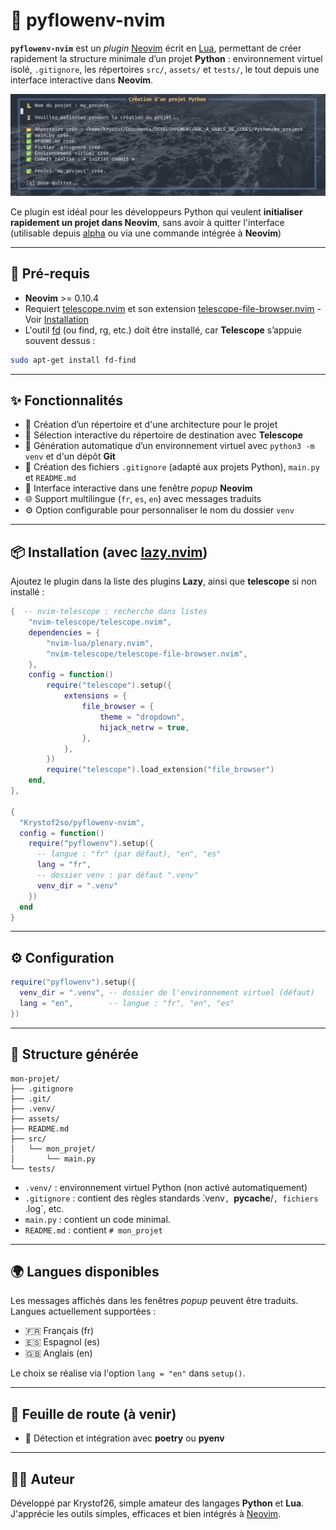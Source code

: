 # 🐍 pyflowenv-nvim

**`pyflowenv-nvim`** est un *plugin* [Neovim](https://neovim.io/) écrit en [Lua](https://www.lua.org/), permettant de créer rapidement la structure minimale d’un projet **Python** : environnement virtuel isolé, `.gitignore`, les répertoires `src/`, `assets/` et `tests/`, le tout depuis une interface interactive dans **Neovim**.

![demo](./assets/screenshot.png)

Ce plugin est idéal pour les développeurs Python qui veulent **initialiser rapidement un projet dans Neovim**, sans avoir à quitter l'interface (utilisable depuis [alpha](https://github.com/goolord/alpha-nvim) ou via une commande intégrée à **Neovim**)

---

## 🔗 Pré-requis

- **Neovim** >= 0.10.4
- Requiert [telescope.nvim](https://github.com/nvim-telescope/telescope.nvim) et son extension [telescope-file-browser.nvim](https://github.com/nvim-telescope/telescope-file-browser.nvim) - Voir [Installation](https://github.com/Krystof2so/pyflowenv-nvim?tab=readme-ov-file#-installation-with-lazynvim)
- L'outil [fd](https://github.com/sharkdp/fd) (ou find, rg, etc.) doit être installé, car **Telescope** s’appuie souvent dessus :
```bash
sudo apt-get install fd-find
```

---


## ✨ Fonctionnalités

- 📁 Création d’un répertoire et d'une architecture pour le projet
- 📂 Sélection interactive du répertoire de destination avec **Telescope**
- 🐍 Génération automatique d’un environnement virtuel avec `python3 -m venv` et d'un dépôt **Git**
- 🧾 Création des fichiers `.gitignore` (adapté aux projets Python), `main.py` et `README.md`
- 💬 Interface interactive dans une fenêtre *popup* **Neovim**
- 🌐 Support multilingue (`fr`, `es`, `en`) avec messages traduits
- ⚙️ Option configurable pour personnaliser le nom du dossier `venv`

---

## 📦 Installation (avec [lazy.nvim](https://github.com/folke/lazy.nvim))

Ajoutez le plugin dans la liste des plugins **Lazy**, ainsi que **telescope** si non installé :

```lua
{  -- nvim-telescope : recherche dans listes
    "nvim-telescope/telescope.nvim",
    dependencies = {
        "nvim-lua/plenary.nvim",
        "nvim-telescope/telescope-file-browser.nvim",
    },
    config = function()
        require("telescope").setup({
            extensions = {
                file_browser = {
                    theme = "dropdown",
                    hijack_netrw = true,
                },
            },
        })
        require("telescope").load_extension("file_browser")
    end,
},   

{
  "Krystof2so/pyflowenv-nvim",
  config = function()
    require("pyflowenv").setup({
      -- langue : "fr" (par défaut), "en", "es"
      lang = "fr",
      -- dossier venv : par défaut ".venv"
      venv_dir = ".venv"
    })
  end
}
```
---

## ⚙️ Configuration

```lua
require("pyflowenv").setup({
  venv_dir = ".venv", -- dossier de l'environnement virtuel (défaut)
  lang = "en",        -- langue : "fr", "en", "es"
})
```
---

## 📂 Structure générée

```
mon-projet/
├── .gitignore
├── .git/
├── .venv/
├── assets/
├── README.md
├── src/
│   └── mon_projet/
│       └── main.py
└── tests/
```

- `.venv/` : environnement virtuel Python (non activé automatiquement)
- `.gitignore` : contient des règles standards ̀.venv`, `__pycache__/`, fichiers `.log`, etc.
- `main.py` : contient un code minimal.
- `README.md` : contient `# mon_projet`

---

## 🌍 Langues disponibles

Les messages affichés dans les fenêtres *popup* peuvent être traduits.
Langues actuellement supportées :

- 🇫🇷 Français (fr)
- 🇪🇸 Espagnol (es)
- 🇬🇧 Anglais (en)

Le choix se réalise via l'option `lang = "en"` dans `setup()`.

---

## 🔭 Feuille de route (à venir)

- 🧪 Détection et intégration avec **poetry** ou **pyenv**

---

## 👨‍💻 Auteur

Développé par Krystof26, simple amateur des langages **Python** et **Lua**. J'apprécie les outils simples, efficaces et bien intégrés à [Neovim](https://neovim.io/).


